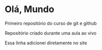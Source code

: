 # Olá, Mundo
 Primeiro repositório do curso de git e github

Repositório criado durante uma aula ao vivo

Essa linha adicionei diretamente no site

